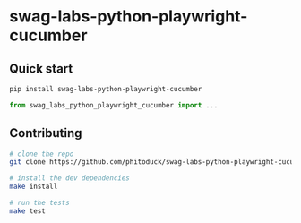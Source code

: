 # swag-labs-python-playwright-cucumber

## Quick start

```bash
pip install swag-labs-python-playwright-cucumber
```

```python
from swag_labs_python_playwright_cucumber import ...
```

## Contributing

```bash
# clone the repo
git clone https://github.com/phitoduck/swag-labs-python-playwright-cucumber.git

# install the dev dependencies
make install

# run the tests
make test
```
